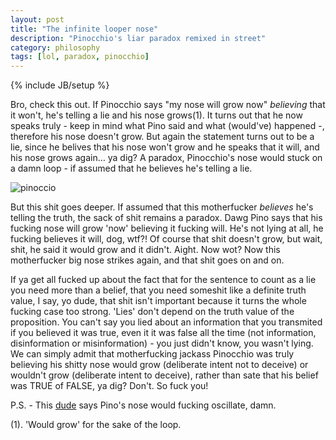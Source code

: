 ```yaml
---
layout: post
title: "The infinite looper nose"
description: "Pinocchio's liar paradox remixed in street"
category: philosophy
tags: [lol, paradox, pinocchio]
---
```

{% include JB/setup %}

Bro, check this out. If Pinocchio says "my nose will grow now" *believing* that it won't, he's telling a lie and his nose grows(1). It turns out that he now speaks truly - keep in mind what Pino said and what (would've) happened -, therefore his nose doesn't grow. But again the statement turns out to be a lie, since he belives that his nose won't grow and he speaks that it will, and his nose grows again… ya dig? A paradox, Pinocchio's nose would stuck on a damn loop - if assumed that he believes he's telling a lie.

![pinoccio](http://dl.dropbox.com/u/5666518/pinocchio.png)

But this shit goes deeper. If assumed that this motherfucker *believes* he's telling the truth, the sack of shit remains a paradox. Dawg Pino says that his fucking nose will grow 'now' believing it fucking will. He's not lying at all, he fucking believes it will, dog, wtf?! Of course that shit doesn't grow, but wait, shit, he said it would grow and it didn't. Aight. Now wot? Now this motherfucker big nose strikes again, and that shit goes on and on.

If ya get all fucked up about the fact that for the sentence to count as a lie you need more than a belief, that you need someshit like a definite truth value, I say, yo dude, that shit isn't important because it turns the whole fucking case too strong. 'Lies' don't depend on the truth value of the proposition. You can't say you lied about an information that you transmited if you believed it was true, even it it was false all the time (not information, disinformation or misinformation) - you just didn't know, you wasn't lying. We can simply admit that motherfucking jackass Pinocchio was truly believing his shitty nose would grow (deliberate intent not to deceive) or wouldn't grow (deliberate intent to deceive), rather than sate that his belief was TRUE of FALSE, ya dig? Don't. So fuck you!

P.S. - This [dude](http://www.reilaos.com/post/890247696/pinocchio-and-the-energy-crisis) says Pino's nose would fucking oscillate, damn.


(1). 'Would grow' for the sake of the loop.